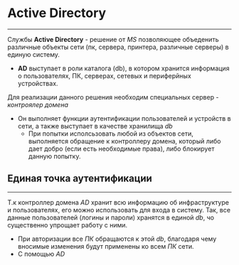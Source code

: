 # Active Directory
---
Службы **Active Directory** - решение от *MS* позволяющее объеденить различные объекты сети (пк, сервера, принтера, различные серверы) в единую систему. 
- **AD** выступает в роли каталога (db), в котором хранится информация о пользователях, ПК, серверах, сетевых и периферйных устройствах.

Для реализации данного решения необходим специальных сервер - *контроялер домена*
- Он выполняет функции аутентификации пользователей и устройств в сети, а также выступает в качестве хранилища *db*
    - При попытки исполсьзовать любой из объектов сети, выполняется обращение к контроллеру домена, который либо дает добро (если есть необходимые права), либо блокирует данную попытку.

## Единая точка аутентификации
---
Т.к контроллер домена *AD* хранит всю информацию об инфраструктуре и пользователях, его можно использовать для входа в систему.
Так, все данные пользователей (логины и пароли) хранятся в единой *db*, чо существенно упрощает работу с ними. 
- При авторизации все *ПК* обращаются к этой *db*, благодаря чему вносимые изменения будут применены ко всем *ПК* сети.
- C помощью *AD* 


